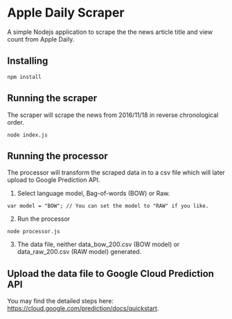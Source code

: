 # Apple Daily Scraper

A simple Nodejs application to scrape the the news article title and view count from Apple Daily.

## Installing

```
npm install 
```

## Running the scraper

The scraper will scrape the news from 2016/11/18 in reverse chronological order.

```
node index.js 
```

## Running the processor

The processor will transform the scraped data in to a csv file which will later upload to Google Prediction API.

1. Select language model, Bag-of-words (BOW) or Raw. 
```
var model = "BOW"; // You can set the model to "RAW" if you like. 
``` 
 
2. Run the processor
```
node processor.js 
```

3. The data file, neither data_bow_200.csv (BOW model) or data_raw_200.csv (RAW model) generated.


## Upload the data file to Google Cloud Prediction API 

You may find the detailed steps here: https://cloud.google.com/prediction/docs/quickstart.

